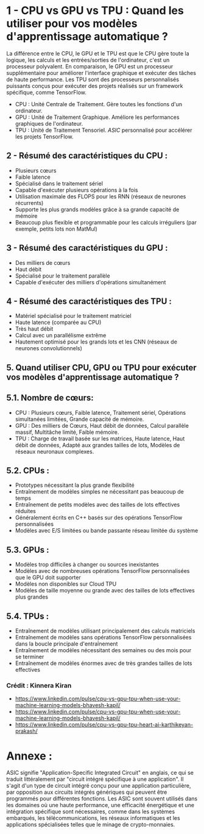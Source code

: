 # 1 - CPU vs GPU vs TPU : Quand les utiliser pour vos modèles d'apprentissage automatique ?

La différence entre le CPU, le GPU et le TPU est que le CPU gère toute la logique, les calculs et les entrées/sorties de l'ordinateur, c'est un processeur polyvalent. En comparaison, le GPU est un processeur supplémentaire pour améliorer l'interface graphique et exécuter des tâches de haute performance. Les TPU sont des processeurs personnalisés puissants conçus pour exécuter des projets réalisés sur un framework spécifique, comme TensorFlow.

- CPU : Unité Centrale de Traitement. Gère toutes les fonctions d'un ordinateur.
- GPU : Unité de Traitement Graphique. Améliore les performances graphiques de l'ordinateur.
- TPU : Unité de Traitement Tensoriel. *ASIC* personnalisé pour accélérer les projets TensorFlow.

## 2 - Résumé des caractéristiques du CPU :

- Plusieurs cœurs
- Faible latence
- Spécialisé dans le traitement sériel
- Capable d'exécuter plusieurs opérations à la fois
- Utilisation maximale des FLOPS pour les RNN (réseaux de neurones récurrents)
- Supporte les plus grands modèles grâce à sa grande capacité de mémoire
- Beaucoup plus flexible et programmable pour les calculs irréguliers (par exemple, petits lots non MatMul)

## 3 - Résumé des caractéristiques du GPU :

- Des milliers de cœurs
- Haut débit
- Spécialisé pour le traitement parallèle
- Capable d'exécuter des milliers d'opérations simultanément

## 4 - Résumé des caractéristiques des TPU :

- Matériel spécialisé pour le traitement matriciel
- Haute latence (comparée au CPU)
- Très haut débit
- Calcul avec un parallélisme extrême
- Hautement optimisé pour les grands lots et les CNN (réseaux de neurones convolutionnels)

## 5. Quand utiliser CPU, GPU ou TPU pour exécuter vos modèles d'apprentissage automatique ?

## 5.1. Nombre de cœurs:
- CPU : Plusieurs cœurs, Faible latence, Traitement sériel, Opérations simultanées limitées, Grande capacité de mémoire.
- GPU : Des milliers de Cœurs, Haut débit de données, Calcul parallèle massif, Multitâche limité, Faible mémoire.
- TPU : Charge de travail basée sur les matrices, Haute latence, Haut débit de données, Adapté aux grandes tailles de lots, Modèles de réseaux neuronaux complexes.

## 5.2. CPUs :

- Prototypes nécessitant la plus grande flexibilité
- Entraînement de modèles simples ne nécessitant pas beaucoup de temps
- Entraînement de petits modèles avec des tailles de lots effectives réduites
- Généralement écrits en C++ basés sur des opérations TensorFlow personnalisées
- Modèles avec E/S limitées ou bande passante réseau limitée du système

## 5.3. GPUs :

- Modèles trop difficiles à changer ou sources inexistantes
- Modèles avec de nombreuses opérations TensorFlow personnalisées que le GPU doit supporter
- Modèles non disponibles sur Cloud TPU
- Modèles de taille moyenne ou grande avec des tailles de lots effectives plus grandes

## 5.4. TPUs :

- Entraînement de modèles utilisant principalement des calculs matriciels
- Entraînement de modèles sans opérations TensorFlow personnalisées dans la boucle principale d'entraînement
- Entraînement de modèles nécessitant des semaines ou des mois pour se terminer
- Entraînement de modèles énormes avec de très grandes tailles de lots effectives

### Crédit : Kinnera Kiran
- https://www.linkedin.com/pulse/cpu-vs-gpu-tpu-when-use-your-machine-learning-models-bhavesh-kapil/
- https://www.linkedin.com/pulse/cpu-vs-gpu-tpu-when-use-your-machine-learning-models-bhavesh-kapil/
- https://www.linkedin.com/pulse/cpu-vs-gpu-tpu-heart-ai-karthikeyan-prakash/

# Annexe :
ASIC signifie "Application-Specific Integrated Circuit" en anglais, ce qui se traduit littéralement par "circuit intégré spécifique à une application". 
Il s'agit d'un type de circuit intégré conçu pour une application particulière, par opposition aux circuits intégrés génériques qui peuvent être programmés pour différentes fonctions. 
Les ASIC sont souvent utilisés dans les domaines où une haute performance, une efficacité énergétique et une intégration spécifique sont nécessaires, comme dans les systèmes embarqués, les télécommunications, les réseaux informatiques et les applications spécialisées telles que le minage de crypto-monnaies.

